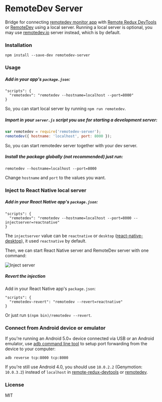 RemoteDev Server
================

Bridge for connecting [remotedev monitor app](https://github.com/zalmoxisus/remotedev-app) with [Remote Redux DevTools](https://github.com/zalmoxisus/remote-redux-devtools) or [RemoteDev](https://github.com/zalmoxisus/remotedev) using a local server. Running a local server is optional, you may use [remotedev.io](remotedev.io) server instead, which is by default.

### Installation

```
npm install --save-dev remotedev-server
```

### Usage

##### Add in your app's `package.json`:

```
"scripts": {
  "remotedev": "remotedev --hostname=localhost --port=8000"
}
```

So, you can start local server by running `npm run remotedev`.

##### Import in your `server.js` script you use for starting a development server:

```js
var remotedev = require('remotedev-server');
remotedev({ hostname: 'localhost', port: 8000 });
```

So, you can start remotedev server together with your dev server.

##### Install the package globally (not recommended) just run:

```
remotedev --hostname=localhost --port=8000
```

Change `hostname` and `port` to the values you want.

### Inject to React Native local server

##### Add in your React Native app's `package.json`:

```
"scripts": {
  "remotedev": "remotedev --hostname=localhost --port=8000 --injectserver=reactnative"
}
```

The `injectserver` value can be `reactnative` or `desktop` ([react-native-desktop](https://github.com/ptmt/react-native-desktop)), it used `reactnative` by default.

Then, we can start React Native server and RemoteDev server with one command:

![Inject server](https://cloud.githubusercontent.com/assets/3001525/16925822/92b6b3ac-4d58-11e6-9f36-d57dac8892c4.png)

##### Revert the injection

Add in your React Native app's `package.json`:

```
"scripts": {
  "remotedev-revert": "remotedev --revert=reactnative"
}
```

Or just run `$(npm bin)/remotedev --revert`.

### Connect from Android device or emulator

If you're running an Android 5.0+ device connected via USB or an Android emulator, use [adb command line tool](http://developer.android.com/tools/help/adb.html) to setup port forwarding from the device to your computer:

```
adb reverse tcp:8000 tcp:8000
```

If you're still use Android 4.0, you should use `10.0.2.2` (Genymotion: `10.0.3.2`) instead of `localhost` in [remote-redux-devtools](https://github.com/zalmoxisus/remote-redux-devtools#storeconfigurestorejs) or [remotedev](https://github.com/zalmoxisus/remotedev#usage).

### License

MIT
